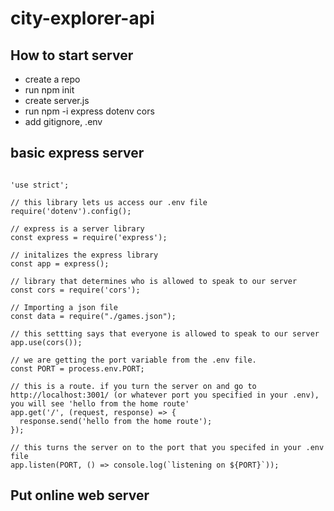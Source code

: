 # city-explorer-api

## How to start server

- create a repo
- run npm init
- create server.js
- run npm -i express dotenv cors
- add gitignore, .env

## basic express server

```JS

'use strict';

// this library lets us access our .env file
require('dotenv').config();

// express is a server library
const express = require('express');

// initalizes the express library
const app = express();

// library that determines who is allowed to speak to our server
const cors = require('cors');

// Importing a json file
const data = require("./games.json");

// this settting says that everyone is allowed to speak to our server
app.use(cors());

// we are getting the port variable from the .env file.
const PORT = process.env.PORT;

// this is a route. if you turn the server on and go to http://localhost:3001/ (or whatever port you specified in your .env), you will see 'hello from the home route'
app.get('/', (request, response) => {
  response.send('hello from the home route');
});

// this turns the server on to the port that you specifed in your .env file
app.listen(PORT, () => console.log(`listening on ${PORT}`));

```

## Put online web server
